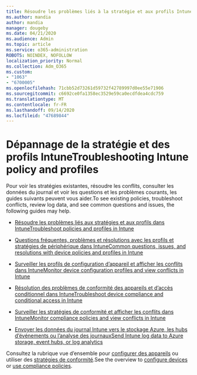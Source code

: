 ```yaml
---
title: Résoudre les problèmes liés à la stratégie et aux profils Intune
ms.author: mandia
author: mandia
manager: dougeby
ms.date: 04/21/2020
ms.audience: Admin
ms.topic: article
ms.service: o365-administration
ROBOTS: NOINDEX, NOFOLLOW
localization_priority: Normal
ms.collection: Adm_O365
ms.custom:
- "1063"
- "6700005"
ms.openlocfilehash: 71cbb52d73261d59732f42789997d0ee55e71906
ms.sourcegitcommit: c6692ce0fa1358ec3529e59ca0ecdfdea4cdc759
ms.translationtype: MT
ms.contentlocale: fr-FR
ms.lasthandoff: 09/14/2020
ms.locfileid: "47689844"
---
```

# <a name="troubleshooting-intune-policy-and-profiles"></a><span data-ttu-id="20b50-102">Dépannage de la stratégie et des profils Intune</span><span class="sxs-lookup"><span data-stu-id="20b50-102">Troubleshooting Intune policy and profiles</span></span>

<span data-ttu-id="20b50-103">Pour voir les stratégies existantes, résoudre les conflits, consulter les données du journal et voir les questions et les problèmes courants, les guides suivants peuvent vous aider.</span><span class="sxs-lookup"><span data-stu-id="20b50-103">To see existing policies, troubleshoot conflicts, review log data, and see common questions and issues, the following guides may help.</span></span>

- [<span data-ttu-id="20b50-104">Résoudre les problèmes liés aux stratégies et aux profils dans Intune</span><span class="sxs-lookup"><span data-stu-id="20b50-104">Troubleshoot policies and profiles in Intune</span></span>](https://docs.microsoft.com/mem/intune/configuration/troubleshoot-policies-in-microsoft-intune)

- [<span data-ttu-id="20b50-105">Questions fréquentes, problèmes et résolutions avec les profils et stratégies de périphérique dans Intune</span><span class="sxs-lookup"><span data-stu-id="20b50-105">Common questions, issues, and resolutions with device policies and profiles in Intune</span></span>](https://docs.microsoft.com/intune/device-profile-troubleshoot)

- [<span data-ttu-id="20b50-106">Surveiller les profils de configuration d’appareil et afficher les conflits dans Intune</span><span class="sxs-lookup"><span data-stu-id="20b50-106">Monitor device configuration profiles and view conflicts in Intune</span></span>](https://docs.microsoft.com/intune/device-profile-monitor)

- [<span data-ttu-id="20b50-107">Résolution des problèmes de conformité des appareils et d’accès conditionnel dans Intune</span><span class="sxs-lookup"><span data-stu-id="20b50-107">Troubleshoot device compliance and conditional access in Intune</span></span>](https://docs.microsoft.com/intune/troubleshoot-conditional-access)

- [<span data-ttu-id="20b50-108">Surveiller les stratégies de conformité et afficher les conflits dans Intune</span><span class="sxs-lookup"><span data-stu-id="20b50-108">Monitor compliance policies and view conflicts in Intune</span></span>](https://docs.microsoft.com/intune/compliance-policy-monitor)

- [<span data-ttu-id="20b50-109">Envoyer les données du journal Intune vers le stockage Azure, les hubs d’événements ou l’analyse des journaux</span><span class="sxs-lookup"><span data-stu-id="20b50-109">Send Intune log data to Azure storage, event hubs, or log analytics</span></span>](https://docs.microsoft.com/intune/review-logs-using-azure-monitor)

<span data-ttu-id="20b50-110">Consultez la rubrique vue d’ensemble pour [configurer des appareils](https://docs.microsoft.com/intune/device-profiles) ou utiliser des [stratégies de conformité](https://docs.microsoft.com/intune/device-compliance-get-started).</span><span class="sxs-lookup"><span data-stu-id="20b50-110">See the overview to [configure devices](https://docs.microsoft.com/intune/device-profiles) or [use compliance policies](https://docs.microsoft.com/intune/device-compliance-get-started).</span></span>